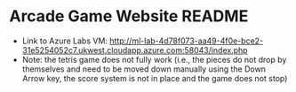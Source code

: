 # Arcade Game Website README
* Link to Azure Labs VM: http://ml-lab-4d78f073-aa49-4f0e-bce2-31e5254052c7.ukwest.cloudapp.azure.com:58043/index.php
* Note: the tetris game does not fully work (i.e., the pieces do not drop by themselves and need to be moved down manually using the Down Arrow key, the score system is not in place and the game does not stop)
